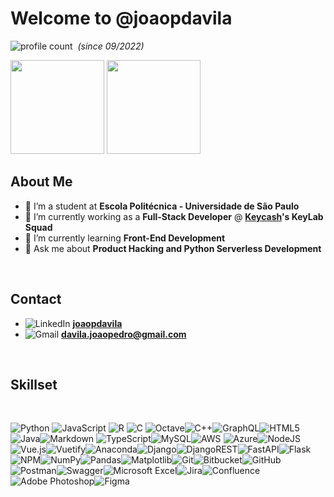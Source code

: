 # <strong>Welcome</strong> to @joaopdavila
![profile count](https://komarev.com/ghpvc/?username=joaopdavila)&nbsp; *(since 09/2022)*

<img src="https://github-readme-stats.vercel.app/api?username=joaopdavila&show_icons=true&hide=stars,contribs&theme=tokyonight" height=150/> <img src="https://github-readme-stats.vercel.app/api/top-langs/?username=joaopdavila&layout=compact&show_icons=true&&theme=tokyonight" height=150/>

## <strong>About Me</strong>
- 🔭 I’m a student at <strong>Escola Politécnica - Universidade de São Paulo</strong>
- 🔭 I’m currently working as a <strong>Full-Stack Developer</strong> @ <strong>[Keycash](https://www.linkedin.com/company/keycash-inc)'s KeyLab Squad</strong>
- 🌱 I’m currently learning <strong>Front-End Development</strong>
- 💬 Ask me about <strong>Product Hacking and Python Serverless Development</strong>

<br>

## <strong>Contact</strong>

  - ![LinkedIn](https://img.shields.io/badge/linkedin-%230077B5.svg?style=for-the-badge&logo=linkedin&logoColor=white) <strong>[joaopdavila](https://www.linkedin.com/in/joaopdavila/)</strong>
  - ![Gmail](https://img.shields.io/badge/Gmail-D14836?style=for-the-badge&logo=gmail&logoColor=white) <strong>davila.joaopedro@gmail.com</strong>

<br>

## <strong>Skillset</strong>

<br>

![Python](https://img.shields.io/badge/python-3670A0?style=for-the-badge&logo=python&logoColor=ffdd54)
![JavaScript](https://img.shields.io/badge/javascript-%23323330.svg?style=for-the-badge&logo=javascript&logoColor=%23F7DF1E)
![R](https://img.shields.io/badge/r-%23276DC3.svg?style=for-the-badge&logo=r&logoColor=white)
![C](https://img.shields.io/badge/c-%2300599C.svg?style=for-the-badge&logo=c&logoColor=white)
![Octave](https://img.shields.io/badge/OCTAVE-darkblue?style=for-the-badge&logo=octave&logoColor=fcd683)![C++](https://img.shields.io/badge/c++-%2300599C.svg?style=for-the-badge&logo=c%2B%2B&logoColor=white)![GraphQL](https://img.shields.io/badge/-GraphQL-E10098?style=for-the-badge&logo=graphql&logoColor=white)![HTML5](https://img.shields.io/badge/html5-%23E34F26.svg?style=for-the-badge&logo=html5&logoColor=white)	![Java](https://img.shields.io/badge/java-%23ED8B00.svg?style=for-the-badge&logo=java&logoColor=white)![Markdown](https://img.shields.io/badge/markdown-%23000000.svg?style=for-the-badge&logo=markdown&logoColor=white)	![TypeScript](https://img.shields.io/badge/typescript-%23007ACC.svg?style=for-the-badge&logo=typescript&logoColor=white)![MySQL](https://img.shields.io/badge/mysql-%2300f.svg?style=for-the-badge&logo=mysql&logoColor=white)![AWS](https://img.shields.io/badge/AWS-%23FF9900.svg?style=for-the-badge&logo=amazon-aws&logoColor=white)
  ![Azure](https://img.shields.io/badge/azure-%230072C6.svg?style=for-the-badge&logo=microsoftazure&logoColor=white)![NodeJS](https://img.shields.io/badge/node.js-6DA55F?style=for-the-badge&logo=node.js&logoColor=white)![Vue.js](https://img.shields.io/badge/vuejs-%2335495e.svg?style=for-the-badge&logo=vuedotjs&logoColor=%234FC08D)![Vuetify](https://img.shields.io/badge/Vuetify-1867C0?style=for-the-badge&logo=vuetify&logoColor=AEDDFF)![Anaconda](https://img.shields.io/badge/Anaconda-%2344A833.svg?style=for-the-badge&logo=anaconda&logoColor=white)![Django](https://img.shields.io/badge/django-%23092E20.svg?style=for-the-badge&logo=django&logoColor=white)![DjangoREST](https://img.shields.io/badge/DJANGO-REST-ff1709?style=for-the-badge&logo=django&logoColor=white&color=ff1709&labelColor=gray)![FastAPI](https://img.shields.io/badge/FastAPI-005571?style=for-the-badge&logo=fastapi)![Flask](https://img.shields.io/badge/flask-%23000.svg?style=for-the-badge&logo=flask&logoColor=white)![NPM](https://img.shields.io/badge/NPM-%23000000.svg?style=for-the-badge&logo=npm&logoColor=white)![NumPy](https://img.shields.io/badge/numpy-%23013243.svg?style=for-the-badge&logo=numpy&logoColor=white)![Pandas](https://img.shields.io/badge/pandas-%23150458.svg?style=for-the-badge&logo=pandas&logoColor=white)![Matplotlib](https://img.shields.io/badge/Matplotlib-%23#ffffff.svg?style=for-the-badge&logo=Matplotlib&logoColor=white)![Git](https://img.shields.io/badge/git-%23F05033.svg?style=for-the-badge&logo=git&logoColor=white)![Bitbucket](https://img.shields.io/badge/bitbucket-%230047B3.svg?style=for-the-badge&logo=bitbucket&logoColor=white)![GitHub](https://img.shields.io/badge/github-%23121011.svg?style=for-the-badge&logo=github&logoColor=white)![Postman](https://img.shields.io/badge/Postman-FF6C37?style=for-the-badge&logo=postman&logoColor=white)![Swagger](https://img.shields.io/badge/-Swagger-%23Clojure?style=for-the-badge&logo=swagger&logoColor=white)![Microsoft Excel](https://img.shields.io/badge/Microsoft_Excel-217346?style=for-the-badge&logo=microsoft-excel&logoColor=white)![Jira](https://img.shields.io/badge/jira-%230A0FFF.svg?style=for-the-badge&logo=jira&logoColor=white)![Confluence](https://img.shields.io/badge/confluence-%23172BF4.svg?style=for-the-badge&logo=confluence&logoColor=white)![Adobe Photoshop](https://img.shields.io/badge/adobe%20photoshop-%2331A8FF.svg?style=for-the-badge&logo=adobe%20photoshop&logoColor=white)![Figma](https://img.shields.io/badge/figma-%23F24E1E.svg?style=for-the-badge&logo=figma&logoColor=white)
